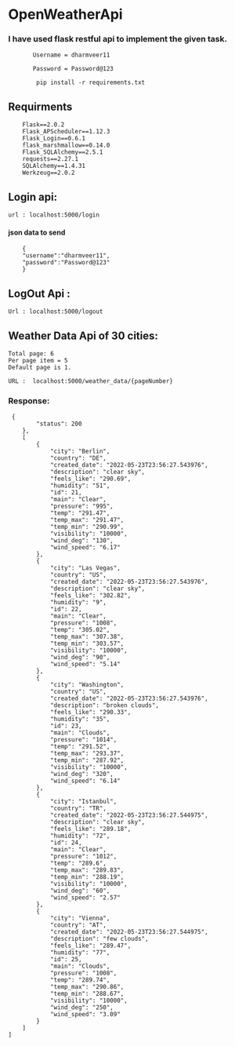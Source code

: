 # OpenWeatherApi

### I have used flask restful api to implement the given task.

           Username = dharmveer11

           Password = Password@123
           
            pip install -r requirements.txt

## Requirments 
        Flask==2.0.2
        Flask_APScheduler==1.12.3
        Flask_Login==0.6.1
        flask_marshmallow==0.14.0
        Flask_SQLAlchemy==2.5.1
        requests==2.27.1
        SQLAlchemy==1.4.31
        Werkzeug==2.0.2

## Login api: 
    url : localhost:5000/login
    
#### json data to send 
        {
        "username":"dharmveer11",
        "password":"Password@123"
        }


 

## LogOut Api :

    Url : localhost:5000/logout

 

## Weather Data Api of 30 cities:

    Total page: 6
    Per page item = 5
    Default page is 1.
    
    URL :  localhost:5000/weather_data/{pageNumber}

### Response: 

     {
            "status": 200
        },
        [
            {
                "city": "Berlin",
                "country": "DE",
                "created_date": "2022-05-23T23:56:27.543976",
                "description": "clear sky",
                "feels_like": "290.69",
                "humidity": "51",
                "id": 21,
                "main": "Clear",
                "pressure": "995",
                "temp": "291.47",
                "temp_max": "291.47",
                "temp_min": "290.99",
                "visibility": "10000",
                "wind_deg": "130",
                "wind_speed": "6.17"
            },
            {
                "city": "Las Vegas",
                "country": "US",
                "created_date": "2022-05-23T23:56:27.543976",
                "description": "clear sky",
                "feels_like": "302.82",
                "humidity": "9",
                "id": 22,
                "main": "Clear",
                "pressure": "1008",
                "temp": "305.02",
                "temp_max": "307.38",
                "temp_min": "303.57",
                "visibility": "10000",
                "wind_deg": "90",
                "wind_speed": "5.14"
            },
            {
                "city": "Washington",
                "country": "US",
                "created_date": "2022-05-23T23:56:27.543976",
                "description": "broken clouds",
                "feels_like": "290.33",
                "humidity": "35",
                "id": 23,
                "main": "Clouds",
                "pressure": "1014",
                "temp": "291.52",
                "temp_max": "293.37",
                "temp_min": "287.92",
                "visibility": "10000",
                "wind_deg": "320",
                "wind_speed": "6.14"
            },
            {
                "city": "Istanbul",
                "country": "TR",
                "created_date": "2022-05-23T23:56:27.544975",
                "description": "clear sky",
                "feels_like": "289.18",
                "humidity": "72",
                "id": 24,
                "main": "Clear",
                "pressure": "1012",
                "temp": "289.6",
                "temp_max": "289.83",
                "temp_min": "288.19",
                "visibility": "10000",
                "wind_deg": "60",
                "wind_speed": "2.57"
            },
            {
                "city": "Vienna",
                "country": "AT",
                "created_date": "2022-05-23T23:56:27.544975",
                "description": "few clouds",
                "feels_like": "289.47",
                "humidity": "77",
                "id": 25,
                "main": "Clouds",
                "pressure": "1008",
                "temp": "289.74",
                "temp_max": "290.86",
                "temp_min": "288.67",
                "visibility": "10000",
                "wind_deg": "250",
                "wind_speed": "3.09"
            }
        ]
    ]

